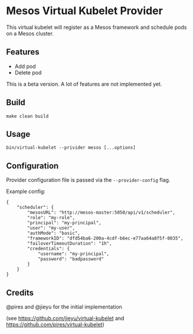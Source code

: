 # Mesos Virtual Kubelet Provider

This virtual kubelet will register as a Mesos framework and schedule pods on a
Mesos cluster.

## Features

* Add pod
* Delete pod

This is a beta version. A lot of features are not implemented yet.

## Build

```
make clean build
```

## Usage

```
bin/virtual-kubelet --privider mesos [...options]
```

## Configuration

Provider configuration file is passed via the `--provider-config` flag.

Example config:

```
{
    "scheduler": {
        "mesosURL": "http://mesos-master:5050/api/v1/scheduler",
        "role": "my-role",
        "principal": "my-principal",
        "user": "my-user",
        "authMode": "basic",
        "frameworkID": "dfd54ba6-200a-4cdf-b6ec-e77aa64a8f5f-0035",
        "failoverTimeoutDuration": "1h",
        "credentials": {
            "username": "my-principal",
            "password": "badpassword"
        }
    }
}
```


## Credits

@pires and @jieyu for the initial implementation

(see https://github.com/jieyu/virtual-kubelet and
https://github.com/pires/virtual-kubelet)

